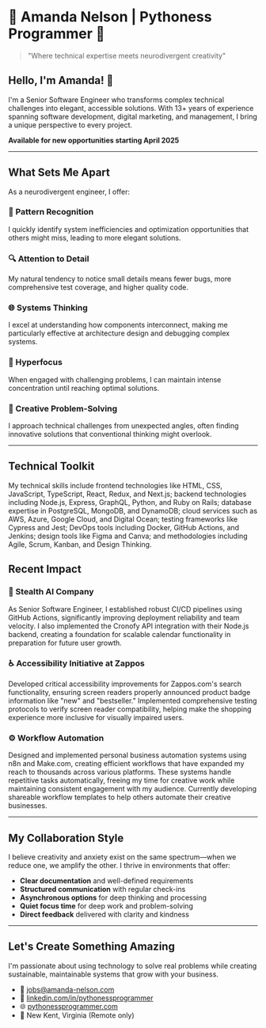 # 🐍 Amanda Nelson | Pythoness Programmer 🔮

> "Where technical expertise meets neurodivergent creativity"

## Hello, I'm Amanda! 👋

I'm a Senior Software Engineer who transforms complex technical challenges into elegant, accessible solutions. With 13+ years of experience spanning software development, digital marketing, and management, I bring a unique perspective to every project.

**Available for new opportunities starting April 2025**

---

## What Sets Me Apart

As a neurodivergent engineer, I offer:

### 🧩 Pattern Recognition
I quickly identify system inefficiencies and optimization opportunities that others might miss, leading to more elegant solutions.

### 🔍 Attention to Detail
My natural tendency to notice small details means fewer bugs, more comprehensive test coverage, and higher quality code.

### 🌐 Systems Thinking
I excel at understanding how components interconnect, making me particularly effective at architecture design and debugging complex systems.

### 🚀 Hyperfocus
When engaged with challenging problems, I can maintain intense concentration until reaching optimal solutions.

### 🎨 Creative Problem-Solving
I approach technical challenges from unexpected angles, often finding innovative solutions that conventional thinking might overlook.

---

## Technical Toolkit

My technical skills include frontend technologies like HTML, CSS, JavaScript, TypeScript, React, Redux, and Next.js; backend technologies including Node.js, Express, GraphQL, Python, and Ruby on Rails; database expertise in PostgreSQL, MongoDB, and DynamoDB; cloud services such as AWS, Azure, Google Cloud, and Digital Ocean; testing frameworks like Cypress and Jest; DevOps tools including Docker, GitHub Actions, and Jenkins; design tools like Figma and Canva; and methodologies including Agile, Scrum, Kanban, and Design Thinking.

## Recent Impact

### 📅 Stealth AI Company
As Senior Software Engineer, I established robust CI/CD pipelines using GitHub Actions, significantly improving deployment reliability and team velocity. I also implemented the Cronofy API integration with their Node.js backend, creating a foundation for scalable calendar functionality in preparation for future user growth.

### ♿ Accessibility Initiative at Zappos
Developed critical accessibility improvements for Zappos.com's search functionality, ensuring screen readers properly announced product badge information like "new" and "bestseller." Implemented comprehensive testing protocols to verify screen reader compatibility, helping make the shopping experience more inclusive for visually impaired users.

### ⚙️ Workflow Automation
Designed and implemented personal business automation systems using n8n and Make.com, creating efficient workflows that have expanded my reach to thousands across various platforms. These systems handle repetitive tasks automatically, freeing my time for creative work while maintaining consistent engagement with my audience. Currently developing shareable workflow templates to help others automate their creative businesses.

---

## My Collaboration Style

I believe creativity and anxiety exist on the same spectrum—when we reduce one, we amplify the other. I thrive in environments that offer:

- **Clear documentation** and well-defined requirements
- **Structured communication** with regular check-ins
- **Asynchronous options** for deep thinking and processing
- **Quiet focus time** for deep work and problem-solving
- **Direct feedback** delivered with clarity and kindness

---

## Let's Create Something Amazing

I'm passionate about using technology to solve real problems while creating sustainable, maintainable systems that grow with your business.

- 📧 [jobs@amanda-nelson.com](mailto:jobs@amanda-nelson.com)
- 🔗 [linkedin.com/in/pythonessprogrammer](https://www.linkedin.com/in/pythonessprogrammer)
- 🌐 [pythonessprogrammer.com](https://www.pythonessprogrammer.com)
- 📍 New Kent, Virginia (Remote only)
